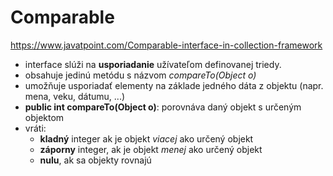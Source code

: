 # Comparable 
https://www.javatpoint.com/Comparable-interface-in-collection-framework <br>
- interface slúži na **usporiadanie** užívateľom definovanej triedy. 
- obsahuje jedinú metódu s názvom *compareTo(Object o)*
- umožňuje usporiadať elementy na základe jedného dáta z objektu (napr. mena, veku, dátumu, ...)
- **public int compareTo(Object o)**: porovnáva daný objekt s určeným objektom
- vráti:
  - **kladný** integer ak je objekt *viacej* ako určený objekt
  - **záporny** integer, ak je objekt *menej* ako určený objekt
  - **nulu**, ak sa objekty rovnajú
```
